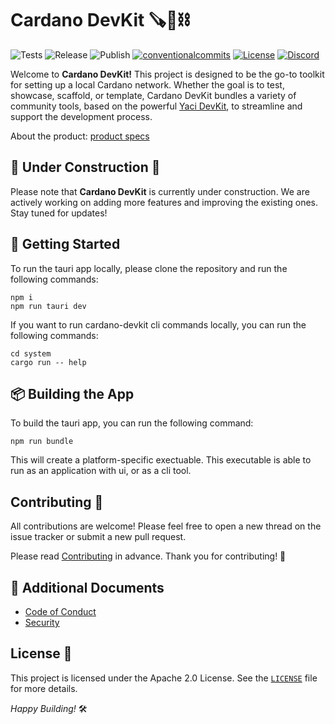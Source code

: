 # Cardano DevKit 🪚🔩⛓

<p align="left">
<img alt="Tests" src="https://github.com/cardano-foundation/cardano-devkit/actions/workflows/test.yml/badge.svg?branch=main" />
<img alt="Release" src="https://github.com/cardano-foundation/cardano-devkit/actions/workflows/release.yml/badge.svg?branch=main" />
<img alt="Publish" src="https://github.com/cardano-foundation/cardano-devkit/actions/workflows/publish.yml/badge.svg?branch=main" />
<a href="https://conventionalcommits.org"><img alt="conventionalcommits" src="https://img.shields.io/badge/Conventional%20Commits-1.0.0-%23FE5196?logo=conventionalcommits" /></a>
<a href="https://opensource.org/licenses/MIT"><img alt="License" src="https://img.shields.io/badge/License-MIT-green.svg" /></a>
<a href="https://discord.gg/4WVNHgQ7bP"><img alt="Discord" src="https://img.shields.io/discord/1022471509173882950?label=Discord"></a>
</p>

Welcome to **Cardano DevKit!** This project is designed to be the go-to toolkit for setting up a local Cardano network. Whether the goal is to test, showcase, scaffold, or template, Cardano DevKit bundles a variety of community tools, based on the powerful [Yaci DevKit](https://github.com/bloxbean/yaci-devkit), to streamline and support the development process.

About the product: [product specs](PRODUCT.md)

## 🚧 Under Construction 🚧

Please note that **Cardano DevKit** is currently under construction. We are actively working on adding more features and improving the existing ones. Stay tuned for updates! 

## 🚀 Getting Started

To run the tauri app locally, please clone the repository and run the following commands:

```
npm i
npm run tauri dev
```

If you want to run cardano-devkit cli commands locally, you can run the following commands:

```
cd system
cargo run -- help
```

## 📦 Building the App

To build the tauri app, you can run the following command:

```
npm run bundle
```

This will create a platform-specific exectuable. This executable is able to run as an application with ui, or as a cli tool.

## Contributing 🤝

All contributions are welcome! Please feel free to open a new thread on the issue tracker or submit a new pull request.

Please read [Contributing](CONTRIBUTING.md) in advance. Thank you for contributing! 💙

## 📓 Additional Documents
- [Code of Conduct](CODE_OF_CONDUCT.md)
- [Security](SECURITY.md)

## License 📄

This project is licensed under the Apache 2.0 License. See the [`LICENSE`](LICENSE) file for more details.

*Happy Building!* 🛠️